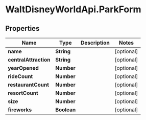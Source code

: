 # WaltDisneyWorldApi.ParkForm

## Properties
Name | Type | Description | Notes
------------ | ------------- | ------------- | -------------
**name** | **String** |  | [optional] 
**centralAttraction** | **String** |  | [optional] 
**yearOpened** | **Number** |  | [optional] 
**rideCount** | **Number** |  | [optional] 
**restaurantCount** | **Number** |  | [optional] 
**resortCount** | **Number** |  | [optional] 
**size** | **Number** |  | [optional] 
**fireworks** | **Boolean** |  | [optional] 



